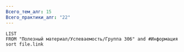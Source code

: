 ```yaml
---
Всего_тем_алг: 15
Всего_практики_алг: "22"
---
```

```dataview
LIST
FROM "Полезный материал/Успеваемость/Группа 306" and #Информация 
sort file.link
```
